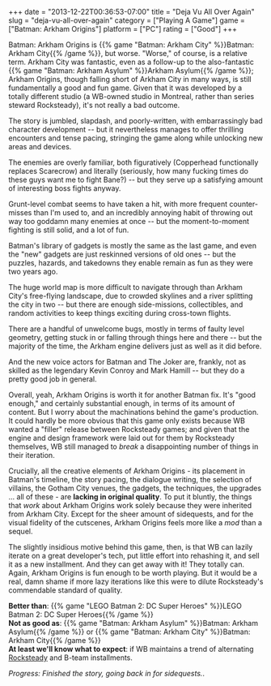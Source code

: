 +++
date = "2013-12-22T00:36:53-07:00"
title = "Deja Vu All Over Again"
slug = "deja-vu-all-over-again"
category = ["Playing A Game"]
game = ["Batman: Arkham Origins"]
platform = ["PC"]
rating = ["Good"]
+++

Batman: Arkham Origins is {{% game "Batman: Arkham City" %}}Batman: Arkham City{{% /game %}}, but worse.  "Worse," of course, is a relative term.  Arkham City was fantastic, even as a follow-up to the also-fantastic {{% game "Batman: Arkham Asylum" %}}Arkham Asylum{{% /game %}}; Arkham Origins, though falling short of Arkham City in many ways, is still fundamentally a good and fun game.  Given that it was developed by a totally different studio (a WB-owned studio in Montreal, rather than series steward Rocksteady), it's not really a bad outcome.

The story is jumbled, slapdash, and poorly-written, with embarrassingly bad character development -- but it nevertheless manages to offer thrilling encounters and tense pacing, stringing the game along while unlocking new areas and devices.

The enemies are overly familiar, both figuratively (Copperhead functionally replaces Scarecrow) and literally (seriously, how many fucking times do these guys want me to fight Bane?) -- but they serve up a satisfying amount of interesting boss fights anyway.

Grunt-level combat seems to have taken a hit, with more frequent counter-misses than I'm used to, and an incredibly annoying habit of throwing out way too goddamn many enemies at once -- but the moment-to-moment fighting is still solid, and a lot of fun.

Batman's library of gadgets is mostly the same as the last game, and even the "new" gadgets are just reskinned versions of old ones -- but the puzzles, hazards, and takedowns they enable remain as fun as they were two years ago.

The huge world map is more difficult to navigate through than Arkham City's free-flying landscape, due to crowded skylines and a river splitting the city in two -- but there are enough side-missions, collectibles, and random activities to keep things exciting during cross-town flights.

There are a handful of unwelcome bugs, mostly in terms of faulty level geometry, getting stuck in or falling through things here and there -- but the majority of the time, the Arkham engine delivers just as well as it did before.

And the new voice actors for Batman and The Joker are, frankly, not as skilled as the legendary Kevin Conroy and Mark Hamill -- but they do a pretty good job in general.

Overall, yeah, Arkham Origins is worth it for another Batman fix.  It's "good enough," and certainly substantial enough, in terms of its amount of content.  But I worry about the machinations behind the game's production.  It could hardly be more obvious that this game only exists because WB wanted a "filler" release between Rocksteady games; and given that the engine and design framework were laid out for them by Rocksteady themselves, WB still managed to <i>break</i> a disappointing number of things in their iteration.

Crucially, all the creative elements of Arkham Origins - its placement in Batman's timeline, the story pacing, the dialogue writing, the selection of villains, the Gotham City venues, the gadgets, the techniques, the upgrades ... all of these - are <b>lacking in original quality</b>.  To put it bluntly, the things that <i>work</i> about Arkham Origins work solely because they were inherited from Arkham City.  Except for the sheer amount of sidequests, and for the visual fidelity of the cutscenes, Arkham Origins feels more like a <i>mod</i> than a sequel.

The slightly insidious motive behind this game, then, is that WB can lazily iterate on a great developer's tech, put little effort into rehashing it, and sell it as a new installment.  And they can get away with it!  They totally can.  Again, Arkham Origins is fun enough to be worth playing.  But it would be a real, damn shame if more lazy iterations like this were to dilute Rocksteady's commendable standard of quality.

<b>Better than</b>: {{% game "LEGO Batman 2: DC Super Heroes" %}}LEGO Batman 2: DC Super Heroes{{% /game %}}  
<b>Not as good as</b>: {{% game "Batman: Arkham Asylum" %}}Batman: Arkham Asylum{{% /game %}} or {{% game "Batman: Arkham City" %}}Batman: Arkham City{{% /game %}}  
<b>At least we'll know what to expect</b>: if WB maintains a trend of alternating <a href="http://www.joystiq.com/2012/07/11/report-rocksteadys-next-batman-game-to-be-a-silver-age-based-p/">Rocksteady</a> and B-team installments.

<i>Progress: Finished the story, going back in for sidequests.</i>.